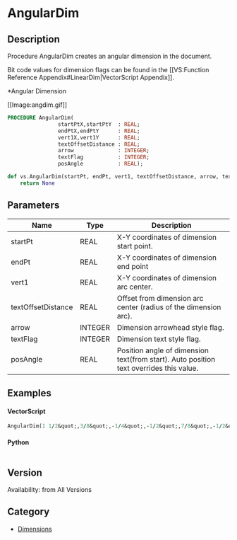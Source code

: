 # AngularDim

## Description
Procedure AngularDim creates an angular dimension in the document.

Bit code values for dimension flags can be found in the [[VS:Function Reference Appendix#LinearDim|VectorScript Appendix]].


*Angular Dimension

[[Image:angdim.gif]]

```pascal
PROCEDURE AngularDim(
				startPtX,startPtY  : REAL;
				endPtX,endPtY      : REAL;
				vert1X,vert1Y      : REAL;
				textOffsetDistance : REAL;
				arrow              : INTEGER;
				textFlag           : INTEGER;
				posAngle           : REAL);
```

```python
def vs.AngularDim(startPt, endPt, vert1, textOffsetDistance, arrow, textFlag, posAngle):
    return None
```

## Parameters
|Name|Type|Description|
|---|---|---|
|startPt|REAL|X-Y coordinates of dimension start point.|
|endPt|REAL|X-Y coordinates of dimension end point|
|vert1|REAL|X-Y coordinates of dimension arc center.|
|textOffsetDistance|REAL|Offset from dimension arc center (radius of the dimension arc).|
|arrow|INTEGER|Dimension arrowhead style flag.|
|textFlag|INTEGER|Dimension text style flag.|
|posAngle|REAL|Position angle of dimension text(from start). Auto position text overrides this value.|

## Examples
#### VectorScript ####
```pascal
AngularDim(1 1/2&quot;,3/8&quot;,-1/4&quot;,-1/2&quot;,7/8&quot;,-1/2&quot;,1.7001838&quot;,771,770,#35d 32'16&quot;);
```
#### Python ####
```python

```

## Version
Availability: from All Versions

## Category
* [Dimensions](../Categories/Dimensions.md)
